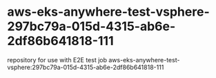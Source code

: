 # aws-eks-anywhere-test-vsphere-297bc79a-015d-4315-ab6e-2df86b641818-111
repository for use with E2E test job aws-eks-anywhere-test-vsphere:297bc79a-015d-4315-ab6e-2df86b641818-111
